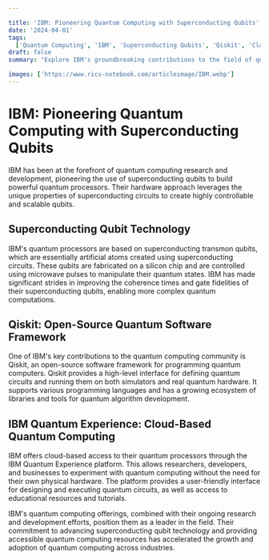 ```yaml
---

title: 'IBM: Pioneering Quantum Computing with Superconducting Qubits'
date: '2024-04-01'
tags:
  ['Quantum Computing', 'IBM', 'Superconducting Qubits', 'Qiskit', 'Cloud-based Quantum Computing']
draft: false
summary: "Explore IBM's groundbreaking contributions to the field of quantum computing, from their innovative superconducting qubit technology to their open-source Qiskit software framework and cloud-based quantum computing services."

images: ['https://www.rics-notebook.com/articleimage/IBM.webp']
---
```


# IBM: Pioneering Quantum Computing with Superconducting Qubits

IBM has been at the forefront of quantum computing research and development, pioneering the use of superconducting qubits to build powerful quantum processors. Their hardware approach leverages the unique properties of superconducting circuits to create highly controllable and scalable qubits.

## Superconducting Qubit Technology

IBM's quantum processors are based on superconducting transmon qubits, which are essentially artificial atoms created using superconducting circuits. These qubits are fabricated on a silicon chip and are controlled using microwave pulses to manipulate their quantum states. IBM has made significant strides in improving the coherence times and gate fidelities of their superconducting qubits, enabling more complex quantum computations.

## Qiskit: Open-Source Quantum Software Framework

One of IBM's key contributions to the quantum computing community is Qiskit, an open-source software framework for programming quantum computers. Qiskit provides a high-level interface for defining quantum circuits and running them on both simulators and real quantum hardware. It supports various programming languages and has a growing ecosystem of libraries and tools for quantum algorithm development.

## IBM Quantum Experience: Cloud-Based Quantum Computing

IBM offers cloud-based access to their quantum processors through the IBM Quantum Experience platform. This allows researchers, developers, and businesses to experiment with quantum computing without the need for their own physical hardware. The platform provides a user-friendly interface for designing and executing quantum circuits, as well as access to educational resources and tutorials.

IBM's quantum computing offerings, combined with their ongoing research and development efforts, position them as a leader in the field. Their commitment to advancing superconducting qubit technology and providing accessible quantum computing resources has accelerated the growth and adoption of quantum computing across industries.
